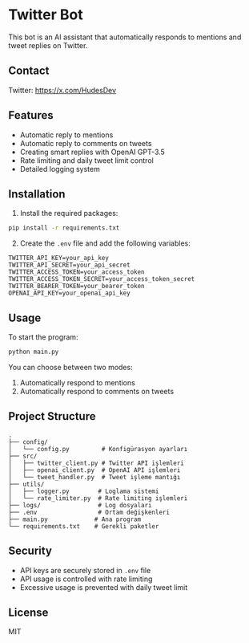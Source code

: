 # Twitter Bot

This bot is an AI assistant that automatically responds to mentions and tweet replies on Twitter.
## Contact

Twitter: https://x.com/HudesDev

## Features

- Automatic reply to mentions
- Automatic reply to comments on tweets
- Creating smart replies with OpenAI GPT-3.5
- Rate limiting and daily tweet limit control
- Detailed logging system

## Installation

1. Install the required packages:
```bash
pip install -r requirements.txt
```

2. Create the `.env` file and add the following variables:
```
TWITTER_API_KEY=your_api_key
TWITTER_API_SECRET=your_api_secret
TWITTER_ACCESS_TOKEN=your_access_token
TWITTER_ACCESS_TOKEN_SECRET=your_access_token_secret
TWITTER_BEARER_TOKEN=your_bearer_token
OPENAI_API_KEY=your_openai_api_key
```

## Usage

To start the program:
```bash
python main.py
```

You can choose between two modes:
1. Automatically respond to mentions
2. Automatically respond to comments on tweets

## Project Structure

```
.
├── config/
│   └── config.py         # Konfigürasyon ayarları
├── src/
│   ├── twitter_client.py # Twitter API işlemleri
│   ├── openai_client.py  # OpenAI API işlemleri
│   └── tweet_handler.py  # Tweet işleme mantığı
├── utils/
│   ├── logger.py        # Loglama sistemi
│   └── rate_limiter.py  # Rate limiting işlemleri
├── logs/                # Log dosyaları
├── .env                 # Ortam değişkenleri
├── main.py             # Ana program
└── requirements.txt    # Gerekli paketler
```

## Security

- API keys are securely stored in `.env` file
- API usage is controlled with rate limiting
- Excessive usage is prevented with daily tweet limit

## License

MIT 
